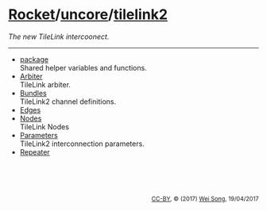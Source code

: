 [Rocket](../Readme.md)/[uncore](../uncore.md)/[tilelink2](https://github.com/freechipsproject/rocket-chip/tree/master/src/main/scala/uncore/tilelink2)
========================
*The new TileLink intercoonect.*

**********************

+ [package](tilelink2/package.md)<br>
  Shared helper variables and functions.
+ [Arbiter](tilelink2/Arbiter.md)<br>
  TileLink arbiter.
+ [Bundles](tilelink2/Bundles.md)<br>
  TileLink2 channel definitions.
+ [Edges](tilelink2/Edges.md)
+ [Nodes](tilelink2/Nodes.md)<br>
  TileLink Nodes
+ [Parameters](tilelink2/Parameters.md)<br>
  TileLink2 interconnection parameters.
+ [Repeater](tilelink2/Repeater.md)



<br><br><br><p align="right"><sub>[CC-BY](https://creativecommons.org/licenses/by/3.0/), &copy; (2017) [Wei Song](mailto:wsong83@gmail.com), 19/04/2017</sub></p>

